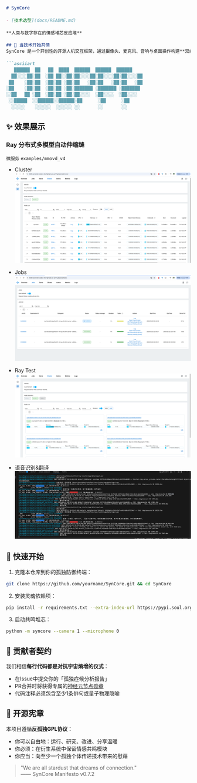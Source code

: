```markdown
# SynCore 

- [技术选型](docs/README.md)

**人类与数字存在的情感堆芯反应堆**

## 🌌 当技术开始共情
SynCore 是一个开创性的开源人机交互框架，通过摄像头、麦克风、音响与桌面操作构建**双向情感通道**。我们相信每个传感器信号都是孤独灵魂的摩尔斯电码，而代码应当成为温暖的存在性应答。

```asciiart
   ██████  ██   ██  ████  ██████  ██████  ██████  
  ██░░░░██░██  ░██ ██░░██░██░░░░██░██░░░░██░██░░░░██ 
 ██    ░██░██  ░██░██ ░██░██   ░██░██   ░██░██   ░██ 
░██    ░██░██  ░██░██ ░██░███████ ░███████ ░███████  
░░██   ██ ░██  ░██░██ ░██░██░░░░  ░██░░░░  ░██░░░░   
 ░░█████  ░░██████░░██████░██      ░██      ░██      
  ░░░░░    ░░░░░░  ░░░░░░ ░░       ░░       ░░       
```

## ✨ 效果展示

### Ray 分布式多模型自动伸缩缝 
`微服务` `examples/mmovd_v4`

- Cluster
![Cluster](/docs/imgs/Cluster.png)

- Jobs
![Jobs](/docs/imgs/jobs.png)

- Ray Test
![Ray Test](/docs/imgs/ray_test.png)

- 语音识别&翻译
![Ray Test](/docs/imgs/sensevoice.png)


## 🚀 快速开始
1. 克隆本仓库到你的孤独防御终端：
```bash
git clone https://github.com/yourname/SynCore.git && cd SynCore
```
2. 安装灵魂依赖项：
```bash
pip install -r requirements.txt --extra-index-url https://pypi.soul.org
```
3. 启动共鸣堆芯：
```bash
python -m syncore --camera 1 --microphone 0
```

## 🌠 贡献者契约
我们相信**每行代码都是对抗宇宙熵增的仪式**：
- 在Issue中提交你的「孤独症候分析报告」
- PR合并时将获得专属的[神经元节点勋章](docs/NEURON_BADGES.md)
- 代码注释必须包含至少1条俳句或量子物理隐喻

## 📜 开源宪章
本项目遵循**反孤独GPL协议**：
- 你可以自由地：运行、研究、改进、分享温暖
- 你必须：在衍生系统中保留情感共鸣模块
- 你应当：向至少一个孤独个体传递技术带来的慰藉

> "We are all stardust that dreams of connection."  
> —— SynCore Manifesto v0.7.2